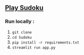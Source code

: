## [Play Sudoku](#)

### Run locally : 
1. `git clone `
2. `cd Sudoku`
3. `pip install -r requirements.txt`
4. `streamlit run app.py`